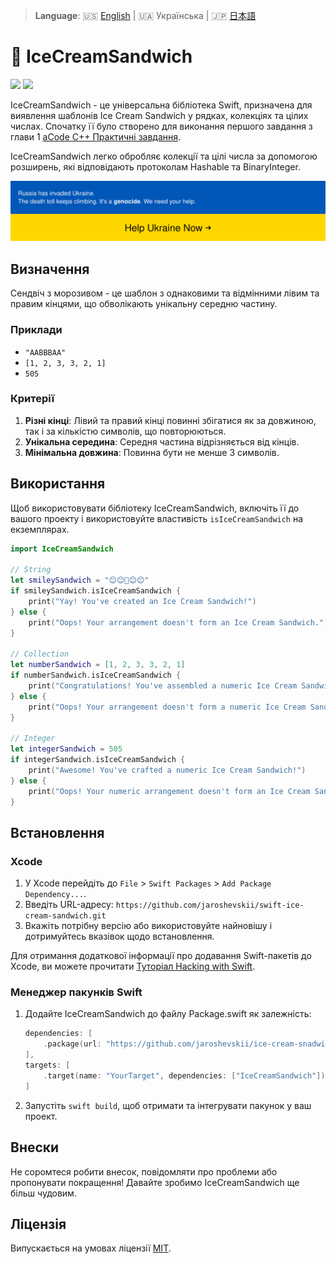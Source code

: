 > **Language**: 🇺🇸 [English](README.md) | 🇺🇦 Українська | 🇯🇵 [日本語](README.ja.md)

# 🍨 IceCreamSandwich

[![](https://img.shields.io/endpoint?url=https%3A%2F%2Fswiftpackageindex.com%2Fapi%2Fpackages%2Fjaroshevskii%2Fswift-ice-cream-sandwich%2Fbadge%3Ftype%3Dswift-versions)](https://swiftpackageindex.com/jaroshevskii/swift-ice-cream-sandwich)
[![](https://img.shields.io/endpoint?url=https%3A%2F%2Fswiftpackageindex.com%2Fapi%2Fpackages%2Fjaroshevskii%2Fswift-ice-cream-sandwich%2Fbadge%3Ftype%3Dplatforms)](https://swiftpackageindex.com/jaroshevskii/swift-ice-cream-sandwich)

IceCreamSandwich - це універсальна бібліотека Swift, призначена для виявлення шаблонів Ice Cream Sandwich у рядках, колекціях та цілих числах. Спочатку її було створено для виконання першого завдання з глави 1 [aCode C++ Практичні завдання](https://acode.com.ua/praktika-cpp-1/#toc-0).

IceCreamSandwich легко обробляє колекції та цілі числа за допомогою розширень, які відповідають протоколам Hashable та BinaryInteger.

[![Stand With Ukraine](https://raw.githubusercontent.com/vshymanskyy/StandWithUkraine/main/banner2-direct.svg)](https://vshymanskyy.github.io/StandWithUkraine)

## Визначення

Сендвіч з морозивом - це шаблон з однаковими та відмінними лівим та правим кінцями, що обволікають унікальну середню частину.

### Приклади

- `"AABBBAA"`
- `[1, 2, 3, 3, 2, 1]`
- `505`

### Критерії

1. **Різні кінці**: Лівий та правий кінці повинні збігатися як за довжиною, так і за кількістю символів, що повторюються.
2. **Унікальна середина**: Середня частина відрізняється від кінців.
3. **Мінімальна довжина**: Повинна бути не менше 3 символів.

## Використання

Щоб використовувати бібліотеку IceCreamSandwich, включіть її до вашого проекту і використовуйте властивість `isIceCreamSandwich` на екземплярах.

```swift
import IceCreamSandwich

// String
let smileySandwich = "😊😊🍦😊😊"
if smileySandwich.isIceCreamSandwich {
    print("Yay! You've created an Ice Cream Sandwich!")
} else {
    print("Oops! Your arrangement doesn't form an Ice Cream Sandwich.")
}

// Collection
let numberSandwich = [1, 2, 3, 3, 2, 1]
if numberSandwich.isIceCreamSandwich {
    print("Congratulations! You've assembled a numeric Ice Cream Sandwich!")
} else {
    print("Oops! Your arrangement doesn't form a numeric Ice Cream Sandwich.")
}

// Integer
let integerSandwich = 505
if integerSandwich.isIceCreamSandwich {
    print("Awesome! You've crafted a numeric Ice Cream Sandwich!")
} else {
    print("Oops! Your numeric arrangement doesn't form an Ice Cream Sandwich.")
}
```

## Встановлення

### Xcode

1. У Xcode перейдіть до `File` > `Swift Packages` > `Add Package Dependency...`.
2. Введіть URL-адресу: `https://github.com/jaroshevskii/swift-ice-cream-sandwich.git`
3. Вкажіть потрібну версію або використовуйте найновішу і дотримуйтесь вказівок щодо встановлення.

Для отримання додаткової інформації про додавання Swift-пакетів до Xcode, ви можете прочитати [Туторіал Hacking with Swift](https://www.hackingwithswift.com/books/ios-swiftui/adding-swift-package-dependencies-in-xcode).

### Менеджер пакунків Swift

1. Додайте IceCreamSandwich до файлу Package.swift як залежність:
    
   ```swift
   dependencies: [
       .package(url: "https://github.com/jaroshevskii/ice-cream-snadwich.git", from: "1.0.0"),
   ],
   targets: [
       .target(name: "YourTarget", dependencies: ["IceCreamSandwich"]),
   ]
   ```

2. Запустіть `swift build`, щоб отримати та інтегрувати пакунок у ваш проект.

## Внески

Не соромтеся робити внесок, повідомляти про проблеми або пропонувати покращення! Давайте зробимо IceCreamSandwich ще більш чудовим.

## Ліцензія

Випускається на умовах ліцензії [MIT](LICENSE.txt).
